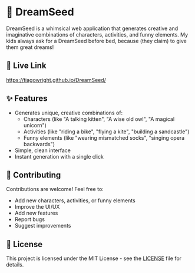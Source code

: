 # 🌟 DreamSeed

DreamSeed is a whimsical web application that generates creative and imaginative combinations of characters, activities, and funny elements. My kids always ask for a DreamSeed before bed, because (they claim) to give them great dreams!

## 🚀 Live Link

https://tiagowright.github.io/DreamSeed/

## ✨ Features

- Generates unique, creative combinations of:
  - Characters (like "A talking kitten", "A wise old owl", "A magical unicorn")
  - Activities (like "riding a bike", "flying a kite", "building a sandcastle")
  - Funny elements (like "wearing mismatched socks", "singing opera backwards")
- Simple, clean interface
- Instant generation with a single click

## 🤝 Contributing

Contributions are welcome! Feel free to:
- Add new characters, activities, or funny elements
- Improve the UI/UX
- Add new features
- Report bugs
- Suggest improvements

## 📝 License

This project is licensed under the MIT License - see the [LICENSE](LICENSE) file for details.
